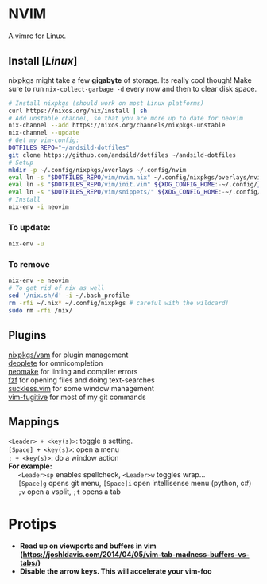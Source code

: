 # NVIM
A vimrc for Linux. 

## Install [_Linux_]
nixpkgs might take a few **gigabyte** of storage. Its really cool though! Make sure to run `nix-collect-garbage -d` every now and then to clear disk space.
```bash
# Install nixpkgs (should work on most Linux platforms)
curl https://nixos.org/nix/install | sh
# Add unstable channel, so that you are more up to date for neovim
nix-channel --add https://nixos.org/channels/nixpkgs-unstable
nix-channel --update
# Get my vim-config:
DOTFILES_REPO="~/andsild-dotfiles"
git clone https://github.com/andsild/dotfiles ~/andsild-dotfiles
# Setup
mkdir -p ~/.config/nixpkgs/overlays ~/.config/nvim
eval ln -s "$DOTFILES_REPO/vim/nvim.nix" ~/.config/nixpkgs/overlays/nvim.nix
eval ln -s "$DOTFILES_REPO/vim/init.vim" ${XDG_CONFIG_HOME:-~/.config/}/nvim/
eval ln -s "$DOTFILES_REPO/vim/snippets/" ${XDG_CONFIG_HOME:-~/.config/}/nvim/
# Install
nix-env -i neovim
```
### To update:
```bash
nix-env -u
```
### To remove
```bash
nix-env -e neovim
# To get rid of nix as well
sed '/nix.sh/d' -i ~/.bash_profile
rm -rfi ~/.nix* ~/.config/nixpkgs # careful with the wildcard!
sudo rm -rfi /nix/
```

## Plugins

[nixpkgs/vam](https://nixos.wiki/wiki/Vim_plugins) for plugin management  
[deoplete](https://github.com/Shougo/deoplete.nvim) for omnicompletion  
[neomake](https://github.com/neomake/neomake) for linting and compiler errors  
[fzf](https://github.com/junegunn/fzf.vim) for opening files and doing text-searches  
[suckless.vim](https://github.com/andsild/suckless.vim) for some window management  
[vim-fugitive](https://github.com/tpope/vim-fugitive) for most of my git commands


## Mappings
`<Leader> + <key(s)>`:  toggle a setting.  
`[Space] + <key(s)>`: open a menu  
`; + <key(s)>`: do a window action  
**For example:**  
&nbsp;&nbsp;&nbsp;&nbsp;  `<Leader>sp` enables spellcheck, `<Leader>w` toggles wrap...  
&nbsp;&nbsp;&nbsp;&nbsp; `[Space]g` opens git menu, `[Space]i` open intellisense menu (python, c#)  
&nbsp;&nbsp;&nbsp;&nbsp; `;v` open a vsplit, `;t` opens a tab

# Protips
* **Read up on viewports and buffers in vim  
    (https://joshldavis.com/2014/04/05/vim-tab-madness-buffers-vs-tabs/)**
* **Disable the arrow keys. This will accelerate your vim-foo**
